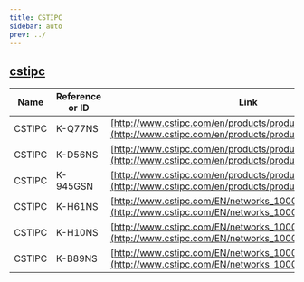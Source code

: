 ```yaml
---
title: CSTIPC
sidebar: auto
prev: ../
---
```


## [cstipc](cstipc/)

|Name|Reference or ID|Link|Architecture|
|----|---------------|----|------------|
|CSTIPC|K-Q77NS|[http://www.cstipc.com/en/products/product_detial_26.html](http://www.cstipc.com/en/products/product_detial_26.html)|x86_64|
|CSTIPC|K-D56NS|[http://www.cstipc.com/en/products/product_detial_15.html](http://www.cstipc.com/en/products/product_detial_15.html)|x86_64|
|CSTIPC|K-945GSN|[http://www.cstipc.com/en/products/product_detial_16.html](http://www.cstipc.com/en/products/product_detial_16.html)|x86_64|
|CSTIPC|K-H61NS|[http://www.cstipc.com/EN/networks_100000015639258.html](http://www.cstipc.com/EN/networks_100000015639258.html)|x86_64|
|CSTIPC|K-H10NS|[http://www.cstipc.com/EN/networks_100000014918261.html](http://www.cstipc.com/EN/networks_100000014918261.html)|x86_64|
|CSTIPC|K-B89NS|[http://www.cstipc.com/EN/networks_100000014234213.html](http://www.cstipc.com/EN/networks_100000014234213.html)|x86_64|
